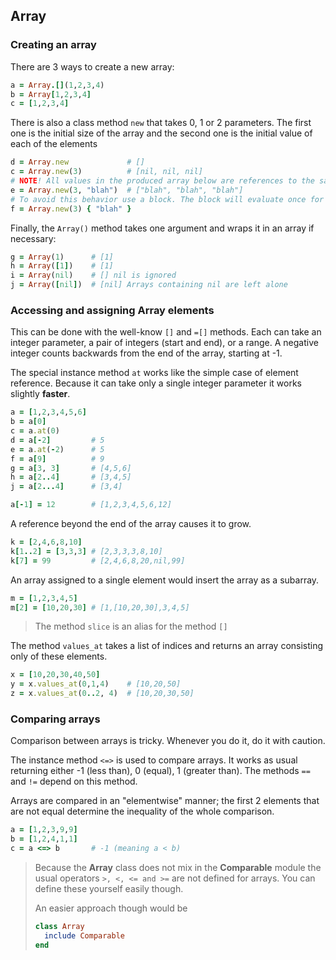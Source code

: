 ## Array

### Creating an array

There are 3 ways to create a new array:

```ruby
a = Array.[](1,2,3,4)
b = Array[1,2,3,4]
c = [1,2,3,4]
```

There is also a class method `new` that takes 0, 1 or 2
parameters. The first one is the initial size of the array and the 
second one is the initial value of each of the elements

````ruby
d = Array.new             # []
c = Array.new(3)          # [nil, nil, nil]
# NOTE! All values in the produced array below are references to the same object
e = Array.new(3, "blah")  # ["blah", "blah", "blah"]
# To avoid this behavior use a block. The block will evaluate once for each element
f = Array.new(3) { "blah" }
````

Finally, the `Array()` method takes one argument and wraps it in an array
if necessary:
````ruby
g = Array(1)      # [1]
h = Array([1])    # [1]
i = Array(nil)    # [] nil is ignored
j = Array([nil])  # [nil] Arrays containing nil are left alone
````

### Accessing and assigning Array elements

This can be done with the well-know `[]` and `=[]` methods. Each can take 
an integer parameter, a pair of integers (start and end), or a range.
A negative integer counts backwards from the end of the array, starting at -1.

The special instance method `at` works like the simple case of element
reference. Because it can take only a single integer parameter it works 
slightly **faster**.

````ruby
a = [1,2,3,4,5,6]
b = a[0]
c = a.at(0)
d = a[-2]         # 5
e = a.at(-2)      # 5
f = a[9]          # 9
g = a[3, 3]       # [4,5,6]
h = a[2..4]       # [3,4,5]
j = a[2...4]      # [3,4]

a[-1] = 12        # [1,2,3,4,5,6,12]
````

A reference beyond the end of the array causes it to grow.

````ruby
k = [2,4,6,8,10]
k[1..2] = [3,3,3] # [2,3,3,3,8,10]
k[7] = 99         # [2,4,6,8,20,nil,99]
````

An array assigned to a single element would insert the array as a 
subarray.

````ruby
m = [1,2,3,4,5]
m[2] = [10,20,30] # [1,[10,20,30],3,4,5]
````

> The method `slice` is an alias for the method `[]`

The method `values_at` takes a list of indices and returns an array
consisting only of these elements.

```ruby
x = [10,20,30,40,50]
y = x.values_at(0,1,4)    # [10,20,50]
z = x.values_at(0..2, 4)  # [10,20,30,50]
```

### Comparing arrays

Comparison between arrays is tricky. Whenever you do it, do it with caution.

The instance method `<=>` is used to compare arrays.
It works as usual returning either -1 (less than), 0 (equal), 1 (greater than).
The methods `==` and `!=` depend on this method.

Arrays are compared in an "elementwise" manner; the first 2 elements
that are not equal determine the inequality of the whole comparison.

```ruby
a = [1,2,3,9,9] 
b = [1,2,4,1,1]
c = a <=> b       # -1 (meaning a < b) 
```

> Because the **Array** class does not mix in the **Comparable** module
> the usual operators `>, <, <= and >=` are not defined for arrays. You 
> can define these yourself easily though. 
> 
> An easier approach though would be 
> ```ruby
> class Array
>   include Comparable
> end
> ```